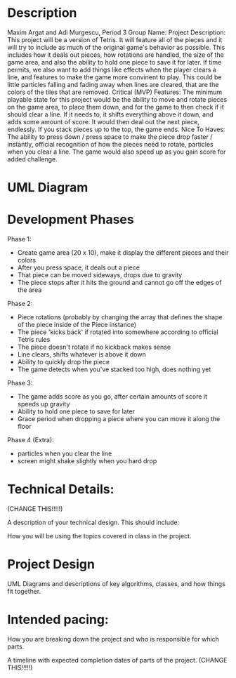 # Description

Maxim Argat and Adi Murgescu, Period 3
Group Name:
Project Description: This project will be a version of Tetris. It will feature all of the pieces and it will try to include as much of the original game's behavior as possible. This includes how it deals out pieces, how rotations are handled, the size of the game area, and also the ability to hold one piece to save it for later. If time permits, we also want to add things like effects when the player clears a line, and features to make the game more convinent to play. This could be little particles falling and fading away when lines are cleared, that are the colors of the tiles that are removed.
Critical (MVP) Features: The minimum playable state for this project would be the ability to move and rotate pieces on the game area, to place them down, and for the game to then check if it should clear a line. If it needs to, it shifts everything above it down, and adds some amount of score. It would then deal out the next piece, endlessly. If you stack pieces up to the top, the game ends.
Nice To Haves: The ability to press down / press space to make the piece drop faster / instantly, official recognition of how the pieces need to rotate, particles when you clear a line. The game would also speed up as you gain score for added challenge.

# UML Diagram

# Development Phases

Phase 1:
- Create game area (20 x 10), make it display the different pieces and their colors
- After you press space, it deals out a piece
- That piece can be moved sideways, drops due to gravity
- The piece stops after it hits the ground and cannot go off the edges of the area

Phase 2:
- Piece rotations (probably by changing the array that defines the shape of the piece inside of the Piece instance)
- The piece 'kicks back' if rotated into somewhere according to official Tetris rules
- The piece doesn't rotate if no kickback makes sense
- Line clears, shifts whatever is above it down
- Ability to quickly drop the piece
- The game detects when you've stacked too high, does nothing yet

Phase 3:
- The game adds score as you go, after certain amounts of score it speeds up gravity
- Ability to hold one piece to save for later
- Grace period when dropping a piece where you can move it along the floor

Phase 4 (Extra):
- particles when you clear the line
- screen might shake slightly when you hard drop

# Technical Details:

(CHANGE THIS!!!!!)

A description of your technical design. This should include: 
   
How you will be using the topics covered in class in the project.
     
# Project Design

UML Diagrams and descriptions of key algorithms, classes, and how things fit together.
    
# Intended pacing:

How you are breaking down the project and who is responsible for which parts.

A timeline with expected completion dates of parts of the project. (CHANGE THIS!!!!!)
